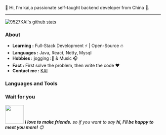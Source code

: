 

👋 Hi, I'm kai,a passionate self-taught backend developer from China 🚀. 

---------------------------------------------------------------------------------------------------------------------------------------------------------------------------------

[![9527KAI's github stats](https://github-readme-stats.vercel.app/api?username=9527KAI&show_icons=true&title_color=fff&icon_color=79ff97&text_color=9f9f9f&bg_color=151515)](https://github.com/9527KAI)


### About

-  **Learning :** Full-Stack Development :zap: | Open-Source :fire:    
-  **Languages :** Java, React, Netty, Mysql
-  **Hobbies :** jogging :🏃 & Music :headphones:
-  **Fact :** First solve the problem, then write the code :heart:
-  **Contact me :** [KAI](mailto:1090897843@qq.com)


### Languages and Tools

 

### Wait for you

<img src="https://media.giphy.com/media/LnQjpWaON8nhr21vNW/giphy.gif" width="60"> <em><b>I love to make friends.</b> so if you want to say <b>hi, I'll be happy to meet you more!</b> 😊</em>

